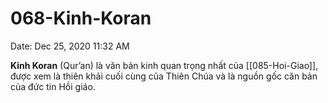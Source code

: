 # 068-Kinh-Koran

Date: Dec 25, 2020 11:32 AM

**Kinh Koran** (Qur’an) là văn bản kinh quan trọng nhất của [[085-Hoi-Giao]], được xem là thiên khải cuối cùng của Thiên Chúa và là nguồn gốc căn bản của đức tin Hồi giáo.